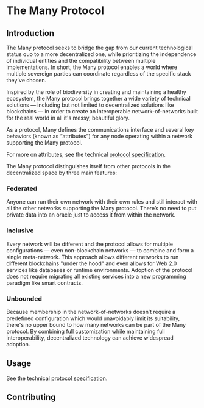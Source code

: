 # The Many Protocol

## Introduction

The Many protocol seeks to bridge the gap from our current technological status quo to a
more decentralized one, while prioritizing the independence of individual entities and the
compatibility between multiple implementations. In short, the Many protocol enables a
world where multiple sovereign parties can coordinate regardless of the specific stack
they've chosen.

Inspired by the role of biodiversity in creating and maintaining a healthy ecosystem, the
Many protocol brings together a wide variety of technical solutions — including but not
limited to decentralized solutions like blockchains — in order to create an interoperable
network-of-networks built for the real world in all it's messy, beautiful glory.

As a protocol, Many defines the communications interface and several key behaviors (known
as “attributes”) for any node operating within a network supporting the Many protocol.

For more on attributes, see the technical [protocol specification](spec/protocol.adoc).

The Many protocol distinguishes itself from other protocols in the decentralized
space by three main features:

### Federated

Anyone can run their own network with their own rules and still interact with all the
other networks supporting the Many protocol. There’s no need to put private data into an
oracle just to access it from within the network.

### Inclusive

Every network will be different and the protocol allows for multiple configurations — even
non-blockchain networks — to combine and form a single meta-network. This approach allows
different networks to run different blockchains "under the
hood" and even allows for Web 2.0 services like databases or runtime environments. Adoption
of the protocol does not require migrating all existing services into a new programming
paradigm like smart contracts.

### Unbounded

Because membership in the network-of-networks doesn’t require a predefined configuration
which would unavoidably limit its suitability, there's no upper bound to how many networks
can be part of the Many protocol. By combining full customization while maintaining full
interoperability, decentralized technology can achieve widespread adoption.

## Usage

See the technical [protocol specification](spec/protocol.adoc).

## Contributing
